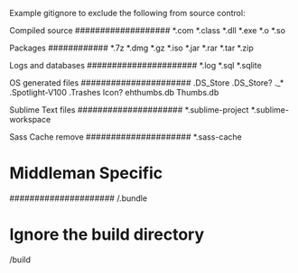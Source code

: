 Example gitignore to exclude the following from source control:

Compiled source 
###################
*.com
*.class
*.dll
*.exe
*.o
*.so

Packages
############
*.7z
*.dmg
*.gz
*.iso
*.jar
*.rar
*.tar
*.zip

Logs and databases
######################
*.log
*.sql
*.sqlite

OS generated files
######################
.DS_Store
.DS_Store?
._*
.Spotlight-V100
.Trashes
Icon?
ehthumbs.db
Thumbs.db

Sublime Text files
#####################
*.sublime-project
*.sublime-workspace

Sass Cache remove
#####################
*.sass-cache

# Middleman Specific #
#####################
/.bundle

# Ignore the build directory
/build
